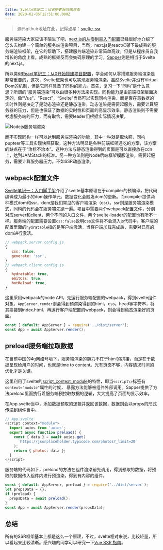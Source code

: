 ```yaml
---
title: Svelte笔记二：从零搭建服务端渲染
date: 2020-02-06T12:51:00.000Z
---
```


> 源码github地址在此，记得点星：[svelte-ssr](https://github.com/brandonxiang/svelte-ssr)

服务端渲染大家应该不陌生了吧，[next.js的从零到百入门配置](https://brandonxiang.vercel.app/blog/react4)已经很好地介绍了怎么去构建一个简单的服务端渲染项目，当然，next.js是react框架下最成熟的服务端渲染框架，在它的帮助下，搭建服务端渲染非常简单高效。但是从程序员自我增长的角度上看，成熟的框架反而会妨碍原理的学习。[Sapper](https://github.com/sveltejs/sapper)则是相当于Svelte的next.js。

所以类似[React笔记三：从0开始搭建项目配置](https://brandonxiang.vercel.app/blog/react3)，学会如何从零搭建服务端渲染是非常重要的，这次，Svelte框架也可以实现服务端渲染，虽然Svelte并没有Virtual Dom的机制，但是它同样具备了同构的能力。首先，复习一下“同构”是什么意思？所谓的“服务端渲染”可以由很多种方法来实现。同构能力是由前端框架层面决定的，像“Vue”，“React”，“Svelte”当然可以实现同构渲染，而是否在意数据的实时性则是决定了是动态渲染还是静态渲染。动态渲染是需要起服务，需要计算服务器的压力，但是也保证了数据的实时性和页面的高显示效率。静态渲染则不需要考虑服务端的压力，而有取舍，需要leader们根据实际情况决策。

![Nodejs服务端渲染](https://upload-images.jianshu.io/upload_images/685800-7e641350b5b78105.png?imageMogr2/auto-orient/strip%7CimageView2/2/w/1240)

而不实现同构一样可以达到服务端渲染的功能，其中一种就是取快照，同构pupteer等工具实现快照获取，这种方法明显是各种前端框架通吃的方案，该方案的缺点在于“治标不治本”。这种方法与静态渲染得到的页面是可以直接放在cdn上，达到JAMStack的标准。另一种方法则是Node后端框架模版渲染，需要起服务，需要计算服务器压力，不如SSR动态渲染。

## webpack配置文件

[Svelte笔记一：入门脚手架](https://brandonxiang.vercel.app/blog/react1)介绍了svelte基本原理在于compiler的预编译，把代码编译成为最小的dom操作单元，数据变化会触发dom的更新。而compiler提供两种模式dom和ssr，dom是我们常见的客户端渲染（csr）。ssr则是服务端渲染模式，同构的代码会在服务端先跑一遍。项目中需要两个webpack配置文件，分别对应server和client，两个不同的入口文件，两个svelte-loader的配置也有所不一样。服务端的配置需要设置`css:false`说明css文件将不会混入js代码中。客户端的配置里面的`hydratable`指的是客户端激活，当客户端加载完成后，需要对已有的dom进行激活。

```javascript
// webpack.server.config.js
{
   css: false,
   generate: 'ssr',
}
// webpack.client.config.js
{
   hydratable: true,
   emitCss: true,
   hotReload: true,
}
```

这里采用webpack的node API，先运行服务端配置的webpack，得到svelte组件对象，`AppServer.render`则会得到预渲染得到的html，css，head等字符串，将其拼接到index.html，再运行客户端配置的webpack，则会得到动态渲染好的页面。

```javascript
const { default: AppServer } = require('../dist/server'); 
const App = await AppServer.render(); 
```

## preload服务端拉取数据

在当前中国的4g网络环境下，服务端渲染的魅力不在于html的拼接，而是在于数据呈现给用户的时间，也就是time to content。光有页面不够，内容请求时间的优化才是关键。

这里利用了svelte的[script_context_module](https://svelte.dev/docs#script_context_module)的特性，即当`<script\>`标签有 `context="module"`属性的时候， 暴露方法能够被组件外部调用。Sapper提供了方法preload里面执行着服务端预拉取数据的逻辑，大大提高了页面的显示效率。

在App.svelte当中，添加数据预取的逻辑并返回该数据，数据则会以props的形式传递到组件当中。

```javascript
// App.svelte
<script context="module">
  import axios from 'axios';
  export async function preload() {
    const { data } = await axios.get(
      `https://jsonplaceholder.typicode.com/photos?_limit=20`
    );
    return { photos: data };
  }
</script>
```
服务端的代码如下，preload的方法在组件渲染前先调用，得到预取的数据，将预取的数据传入组件内进行预渲染，得到有内容的组件。

```javascript
const { default: AppServer, preload } = require('../dist/server');
let propsData = {};
if (preload) {
  propsData = await preload();
}
const App = await AppServer.render(propsData);
```

## 总结

所有的SSR框架基本上都是这么一个原理，不过，svelte相对来说，比较轻量，所以看起来比较清晰。感兴趣的同学可以研究一下[Vue SSR 指南](https://ssr.vuejs.org/zh/)。





